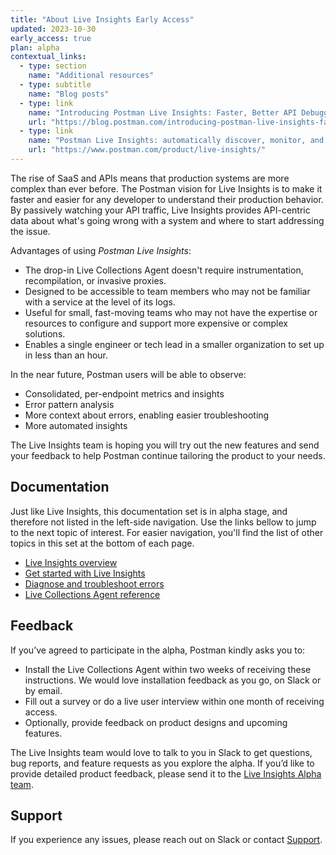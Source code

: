 ```yaml
---
title: "About Live Insights Early Access"
updated: 2023-10-30
early_access: true
plan: alpha
contextual_links:
  - type: section
    name: "Additional resources"
  - type: subtitle
    name: "Blog posts"
  - type: link
    name: "Introducing Postman Live Insights: Faster, Better API Debugging"
    url: "https://blog.postman.com/introducing-postman-live-insights-faster-better-api-debugging/"
  - type: link
    name: "Postman Live Insights: automatically discover, monitor, and add APIs"
    url: "https://www.postman.com/product/live-insights/"
---
```


The rise of SaaS and APIs means that production systems are more complex than ever before. The Postman vision for Live Insights is to make it faster and easier for any developer to understand their production behavior. By passively watching your API traffic, Live Insights provides API-centric data about what's going wrong with a system and where to start addressing the issue.

Advantages of using _Postman Live Insights_:

*	The drop-in Live Collections Agent doesn't require instrumentation, recompilation, or invasive proxies.
*	Designed to be accessible to team members who may not be familiar with a service at the level of its logs.
*	Useful for small, fast-moving teams who may not have the expertise or resources to configure and support more expensive or complex solutions.
*	Enables a single engineer or tech lead in a smaller organization to set up in less than an hour.

In the near future, Postman users will be able to observe:

*	Consolidated, per-endpoint metrics and insights
*	Error pattern analysis
*	More context about errors, enabling easier troubleshooting
*	More automated insights

The Live Insights team is hoping you will try out the new features and send your feedback to help Postman continue tailoring the product to your needs.

## Documentation

Just like Live Insights, this documentation set is in alpha stage, and therefore not listed in the left-side navigation. Use the links bellow to jump to the next topic of interest. For easier navigation, you'll find the list of other topics in this set at the bottom of each page.

* [Live Insights overview](/docs/live-insights/live-insights-overview/)
* [Get started with Live Insights](/docs/live-insights/live-insights-gs/)
* [Diagnose and troubleshoot errors](/docs/live-insights/live-insights-troubleshoot/)
* [Live Collections Agent reference](/docs/live-insights/live-insights-reference/)

## Feedback

If you’ve agreed to participate in the alpha, Postman kindly asks you to:

* Install the Live Collections Agent within two weeks of receiving these instructions. We would love installation feedback as you go, on Slack or by email.
* Fill out a survey or do a live user interview within one month of receiving access.
* Optionally, provide feedback on product designs and upcoming features.

The Live Insights team would love to talk to you in Slack to get questions, bug reports, and feature requests as you explore the alpha. If you’d like to provide detailed product feedback, please send it to the [Live Insights Alpha team](mailto:live.insights.alpha@postman.com).

## Support

If you experience any issues, please reach out on Slack or contact [Support](mailto:observability-support@postman.com).
